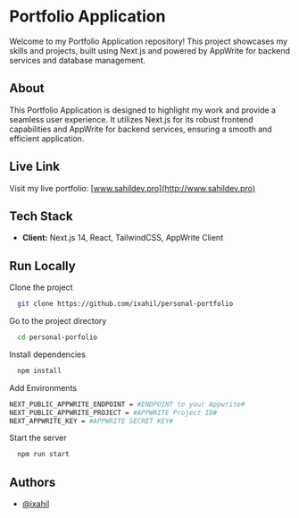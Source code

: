 # Portfolio Application

Welcome to my Portfolio Application repository! This project showcases my skills and projects, built using Next.js and powered by AppWrite for backend services and database management.

## About

This Portfolio Application is designed to highlight my work and provide a seamless user experience. It utilizes Next.js for its robust frontend capabilities and AppWrite for backend services, ensuring a smooth and efficient application.
## Live Link

Visit my live portfolio: [www.sahildev.pro](http://www.sahildev.pro)


## Tech Stack

- **Client:** Next.js 14, React, TailwindCSS, AppWrite Client



## Run Locally

Clone the project

```bash
  git clone https://github.com/ixahil/personal-portfolio
```

Go to the project directory

```bash
  cd personal-porfolio
```

Install dependencies

```bash
  npm install
```

Add Environments

```bash
NEXT_PUBLIC_APPWRITE_ENDPOINT = #ENDPOINT to your Appwrite#
NEXT_PUBLIC_APPWRITE_PROJECT = #APPWRITE Project ID#
NEXT_APPWRITE_KEY = #APPWRITE SECRET KEY#
```

Start the server

```bash
  npm run start
```


## Authors

- [@ixahil](https://github.com/ixahil)

